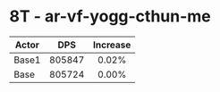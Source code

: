 # 8T - ar-vf-yogg-cthun-me
| Actor | DPS | Increase |
|---|:---:|:---:|
|Base1|805847|0.02%|
|Base|805724|0.00%|
